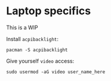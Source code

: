 # Laptop specifics

This is a WIP

Install `acpibacklight`:

`pacman -S acpibacklight`

Give yourself `video` access:

`sudo usermod -aG video user_name_here`

